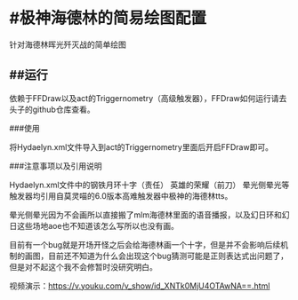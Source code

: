 #极神海德林的简易绘图配置
======
针对海德林晖光歼灭战的简单绘图


##运行
------
依赖于FFDraw以及act的Triggernometry（高级触发器），FFDraw如何运行请去头子的github仓库查看。


###使用

将Hydaelyn.xml文件导入到act的Triggernometry里面后开启FFDraw即可。



###注意事项以及引用说明

Hydaelyn.xml文件中的钢铁月环十字（责任） 英雄的荣耀（前刀） 晕光侧晕光等触发器均引用自莫灵喵的6.0版本高难触发器中极神的海德林tts。

晕光侧晕光因为不会画所以直接搬了mlm海德林里面的语音播报，以及幻日环和幻日这些场地aoe也不知道该怎么写所以也没有画。

目前有一个bug就是开场开怪之后会给海德林画一个十字，但是并不会影响后续机制的画图，目前还不知道为什么会出现这个bug猜测可能是正则表达式出问题了，但是对不起这个我不会修暂时没研究明白。

视频演示：https://v.youku.com/v_show/id_XNTk0MjU4OTAwNA==.html
